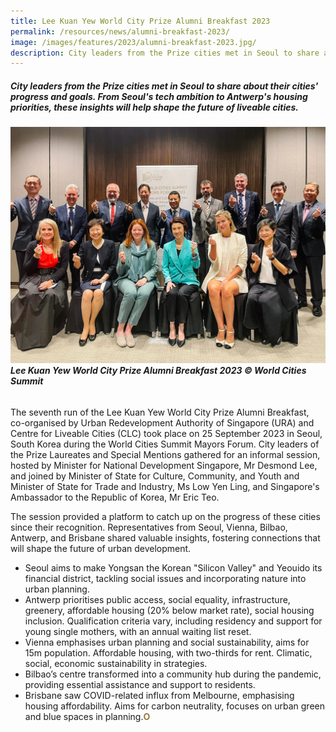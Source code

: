 ```yaml
---
title: Lee Kuan Yew World City Prize Alumni Breakfast 2023
permalink: /resources/news/alumni-breakfast-2023/
image: /images/features/2023/alumni-breakfast-2023.jpg/
description: City leaders from the Prize cities met in Seoul to share about their cities' progress and goals. From Seoul's tech ambition to Antwerp's housing priorities, these insights will help shape the future of liveable cities.
---
```


##### City leaders from the Prize cities met in Seoul to share about their cities' progress and goals. From Seoul's tech ambition to Antwerp's housing priorities, these insights will help shape the future of liveable cities.

###### ![City leaders from Prize cities](/images/features/2023/alumni-breakfast-2023.jpg/)**Lee Kuan Yew World City Prize Alumni Breakfast 2023 © World Cities Summit**

The seventh run of the Lee Kuan Yew World City Prize Alumni Breakfast, co-organised by Urban Redevelopment Authority of Singapore (URA) and Centre for Liveable Cities (CLC) took place on 25 September 2023 in Seoul, South Korea during the World Cities Summit Mayors Forum. City leaders of the Prize Laureates and Special Mentions gathered for an informal session, hosted by Minister for National Development Singapore, Mr Desmond Lee, and joined by Minister of State for Culture, Community, and Youth and Minister of State for Trade and Industry, Ms Low Yen Ling, and Singapore's Ambassador to the Republic of Korea, Mr Eric Teo.

The session provided a platform to catch up on the progress of these cities since their recognition.  Representatives from Seoul, Vienna, Bilbao, Antwerp, and Brisbane shared valuable insights, fostering connections that will shape the future of urban development.

- Seoul aims to make Yongsan the Korean "Silicon Valley" and Yeouido its financial district, tackling social issues and incorporating nature into urban planning.
- Antwerp prioritises public access, social equality, infrastructure, greenery, affordable housing (20% below market rate), social housing inclusion. Qualification criteria vary, including residency and support for young single mothers, with an annual waiting list reset.
- Vienna emphasises urban planning and social sustainability, aims for 15m population. Affordable housing, with two-thirds for rent. Climatic, social, economic sustainability in strategies.
- Bilbao’s centre transformed into a community hub during the pandemic, providing essential assistance and support to residents.
- Brisbane saw COVID-related influx from Melbourne, emphasising housing affordability. Aims for carbon neutrality, focuses on urban green and blue spaces in planning.<b><font color="#967942">O</font></b>
